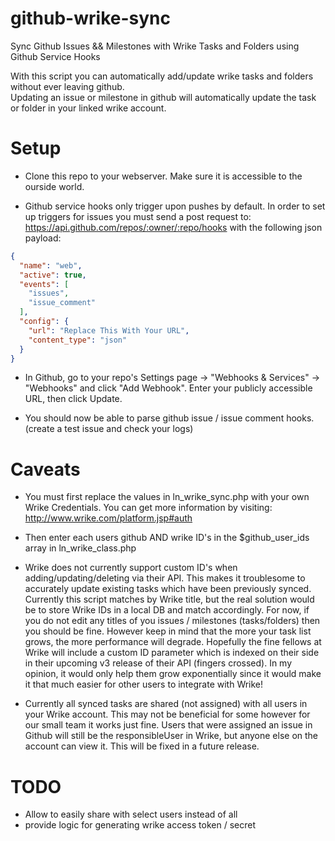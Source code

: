 github-wrike-sync
=================

Sync Github Issues && Milestones with Wrike Tasks and Folders using Github Service Hooks

With this script you can automatically add/update wrike tasks and folders without ever leaving github.  
Updating an issue or milestone in github will automatically update the task or folder in your linked wrike account.


Setup
=====

- Clone this repo to your webserver.  Make sure it is accessible to the ourside world.

- Github service hooks only trigger upon pushes by default.  In order to set up triggers for issues you must send a post request to: https://api.github.com/repos/:owner/:repo/hooks with the following json payload:

```json
{
  "name": "web",
  "active": true,
  "events": [
    "issues",
    "issue_comment"
  ],
  "config": {
    "url": "Replace This With Your URL",
    "content_type": "json"
  }
}
```

- In Github, go to your repo's Settings page -> "Webhooks & Services" -> "Webhooks" and click "Add Webhook". Enter your publicly accessible URL, then click Update.

- You should now be able to parse github issue / issue comment hooks. (create a test issue and check your logs)



Caveats
=======

- You must first replace the values in ln_wrike_sync.php with your own Wrike Credentials.  You can get more information by visiting: http://www.wrike.com/platform.jsp#auth

- Then enter each users github AND wrike ID's in the $github_user_ids array in ln_wrike_class.php

- Wrike does not currently support custom ID's when adding/updating/deleting via their API.  This makes it troublesome to accurately update existing tasks which have been previously synced.  Currently this script matches by Wrike title, but the real solution would be to store Wrike IDs in a local DB and match accordingly.  For now, if you do not edit any titles of you issues / milestones (tasks/folders) then you should be fine.  However keep in mind that the more your task list grows, the more performance will degrade.  Hopefully the fine fellows at Wrike will include a custom ID parameter which is indexed on their side in their upcoming v3 release of their API (fingers crossed).  In my opinion, it would only help them grow exponentially since it would make it that much easier for other users to integrate with Wrike!

- Currently all synced tasks are shared (not assigned) with all users in your Wrike account.  This may not be beneficial for some however for our small team it works just fine.  Users that were assigned an issue in Github will still be the responsibleUser in Wrike, but anyone else on the account can view it.  This will be fixed in a future release.



TODO
====

- Allow to easily share with select users instead of all
- provide logic for generating wrike access token / secret

